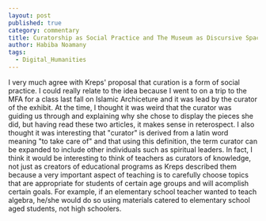 ```yaml
---
layout: post
published: true
category: commentary
title: Curatorship as Social Practice and The Museum as Discursive Space
author: Habiba Noamany
tags:
  - Digital_Humanities
---
```

I very much agree with Kreps' proposal that curation is a form of social practice. I could really relate to the idea because I went to on a trip to the MFA for a class last fall on Islamic Archiceture and it was lead by the curator of the exhibit. At the time, I thought it was weird that the curator was guiding us through and explaining why she chose to display the pieces she did, but having read these two articles, it makes sense in reterospect.
I also thought it was interesting that "curator" is derived from a latin word meaning "to take care of" and that using this definition, the term curator can be expanded to include other individuals such as spiritual leaders. In fact, I think it would be interesting to think of teachers as curators of knowledge, not just as creators of educational programs as Kreps described them because a very important aspect of teaching is to carefully choose topics that are appropriate for students of certain age groups and will acomplish certain goals. For example, if an elementary school teacher wanted to teach algebra, he/she would do so using materials catered to elementary school aged students, not high schoolers. 